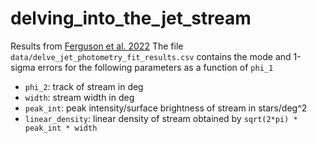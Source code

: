 # delving_into_the_jet_stream
Results from [Ferguson et al. 2022](https://arxiv.org/abs/2104.11755)
The file `data/delve_jet_photometry_fit_results.csv` contains the mode and 1-sigma errors for the following parameters as a function of `phi_1`
- `phi_2`: track of stream in deg
- `width`: stream width in deg
- `peak_int`: peak intensity/surface brightness of stream in stars/deg^2
- `linear_density`: linear density of stream obtained by `sqrt(2*pi) * peak_int * width`


